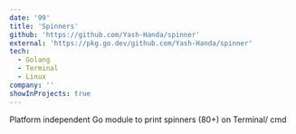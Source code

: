 ```yaml
---
date: '99'
title: 'Spinners'
github: 'https://github.com/Yash-Handa/spinner'
external: 'https://pkg.go.dev/github.com/Yash-Handa/spinner'
tech:
  - Golang
  - Terminal
  - Linux
company: ''
showInProjects: true
---
```


Platform independent Go module to print spinners (80+) on Terminal/ cmd
